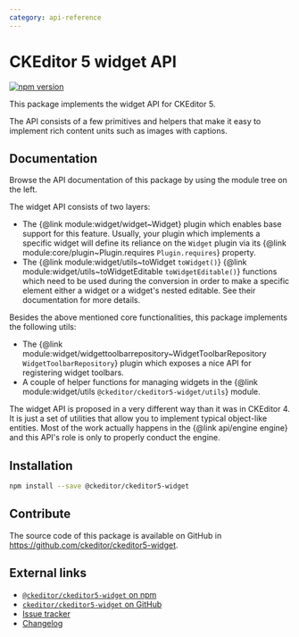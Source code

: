 ```yaml
---
category: api-reference
---
```


# CKEditor 5 widget API

[![npm version](https://badge.fury.io/js/%40ckeditor%2Fckeditor5-widget.svg)](https://www.npmjs.com/package/@ckeditor/ckeditor5-widget)

This package implements the widget API for CKEditor 5.

The API consists of a few primitives and helpers that make it easy to implement rich content units such as images with captions.

## Documentation

Browse the API documentation of this package by using the module tree on the left.

The widget API consists of two layers:

* The {@link module:widget/widget~Widget} plugin which enables base support for this feature. Usually, your plugin which implements a specific widget will define its reliance on the `Widget` plugin via its {@link module:core/plugin~Plugin.requires `Plugin.requires`} property.
* The {@link module:widget/utils~toWidget `toWidget()`} {@link module:widget/utils~toWidgetEditable `toWidgetEditable()`} functions which need to be used during the conversion in order to make a specific element either a widget or a widget's nested editable. See their documentation for more details.

Besides the above mentioned core functionalities, this package implements the following utils:

* The {@link module:widget/widgettoolbarrepository~WidgetToolbarRepository `WidgetToolbarRepository`} plugin which exposes a nice API for registering widget toolbars.
* A couple of helper functions for managing widgets in the {@link module:widget/utils `@ckeditor/ckeditor5-widget/utils`} module.

<info-box>
	The widget API is proposed in a very different way than it was in CKEditor 4. It is just a set of utilities that allow you to implement typical object-like entities. Most of the work actually happens in the {@link api/engine engine} and this API's role is only to properly conduct the engine.
</info-box>

## Installation

```bash
npm install --save @ckeditor/ckeditor5-widget
```

## Contribute

The source code of this package is available on GitHub in https://github.com/ckeditor/ckeditor5-widget.

## External links

* [`@ckeditor/ckeditor5-widget` on npm](https://www.npmjs.com/package/@ckeditor/ckeditor5-widget)
* [`ckeditor/ckeditor5-widget` on GitHub](https://github.com/ckeditor/ckeditor5-widget)
* [Issue tracker](https://github.com/ckeditor/ckeditor5-widget/issues)
* [Changelog](https://github.com/ckeditor/ckeditor5-widget/blob/master/CHANGELOG.md)
